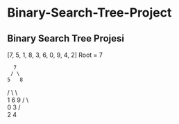 # Binary-Search-Tree-Project
## Binary Search Tree Projesi


[7, 5, 1, 8, 3, 6, 0, 9, 4, 2] Root = 7

      7
     / \
    5   8
   / \   \  
  1   6   9
 / \   
0   3 
   / \
  2   4  

